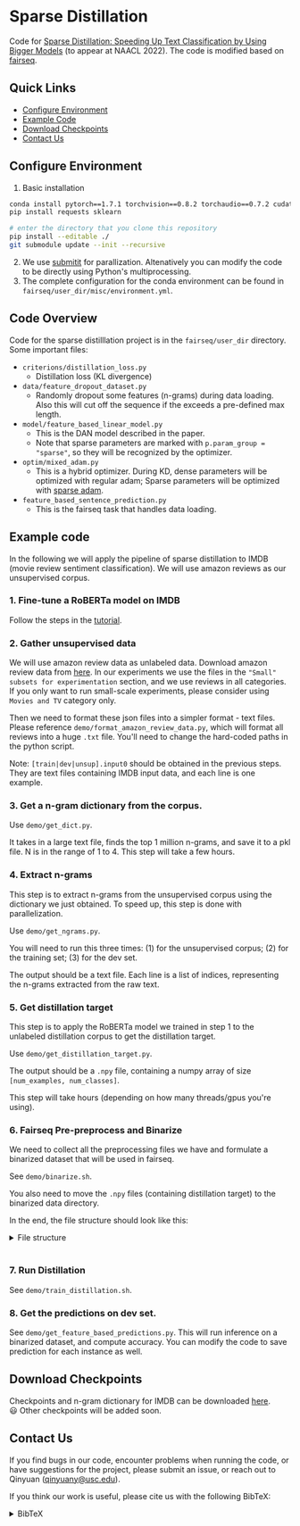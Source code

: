 # Sparse Distillation

Code for [Sparse Distillation: Speeding Up Text Classification by Using Bigger Models](https://arxiv.org/abs/2110.08536) (to appear at NAACL 2022). The code is modified based on [fairseq](https://github.com/pytorch/fairseq).

## Quick Links
- [Configure Environment](#configure-environment)
- [Example Code](#example-code)
- [Download Checkpoints](#download-checkpoints)
- [Contact Us](#contact-us)

## Configure Environment
1. Basic installation
```bash
conda install pytorch==1.7.1 torchvision==0.8.2 torchaudio==0.7.2 cudatoolkit=10.1 -c pytorch
pip install requests sklearn

# enter the directory that you clone this repository
pip install --editable ./
git submodule update --init --recursive
```
2. We use [submitit](https://github.com/facebookincubator/submitit) for parallization. Altenatively you can modify the code to be directly using Python's multiprocessing.
3. The complete configuration for the conda environment can be found in `fairseq/user_dir/misc/environment.yml`.

## Code Overview
Code for the sparse distilllation project is in the `fairseq/user_dir` directory. Some important files:
* `criterions/distillation_loss.py`   
  * Distillation loss (KL divergence)
* `data/feature_dropout_dataset.py`
   * Randomly dropout some features (n-grams) during data loading. Also this will cut off the sequence if the exceeds a pre-defined max length. 
* `model/feature_based_linear_model.py`
  * This is the DAN model described in the paper.
  * Note that sparse parameters are marked with `p.param_group = "sparse"`, so they will be recognized by the optimizer.
* `optim/mixed_adam.py`
  * This is a hybrid optimizer. During KD, dense parameters will be optimized with regular adam; Sparse parameters will be optimized with [sparse adam](https://pytorch.org/docs/stable/generated/torch.optim.SparseAdam.html).  
* `feature_based_sentence_prediction.py`
  * This is the fairseq task that handles data loading.

## Example code

In the following we will apply the pipeline of sparse distillation to IMDB (movie review sentiment classification). We will use amazon reviews as our unsupervised corpus.

### 1. Fine-tune a RoBERTa model on IMDB

Follow the steps in the [tutorial](https://github.com/pytorch/fairseq/blob/main/examples/roberta/README.custom_classification.md).


### 2. Gather unsupervised data
We will use amazon review data as unlabeled data. Download amazon review data from [here](https://nijianmo.github.io/amazon/index.html). In our experiments we use the files in the `"Small" subsets for experimentation` section, and we use reviews in all categories. If you only want to run small-scale experiments, please consider using `Movies and TV` category only.

Then we need to format these json files into a simpler format - text files. Please reference `demo/format_amazon_review_data.py`, which will format all reviews into a huge `.txt` file. You'll need to change the hard-coded paths in the python script.

Note: `[train|dev|unsup].input0` should be obtained in the previous steps. They are text files containing IMDB input data, and each line is one example.

### 3. Get a n-gram dictionary from the corpus.
Use `demo/get_dict.py`.

It takes in a large text file, finds the top 1 million n-grams, and save it to a pkl file. N is in the range of 1 to 4. This step will take a few hours.

### 4. Extract n-grams 
This step is to extract n-grams from the unsupervised corpus using the dictionary we just obtained. To speed up, this step is done with parallelization.

Use `demo/get_ngrams.py`.

You will need to run this three times: (1) for the unsupervised corpus; (2) for the training set; (3) for the dev set.

The output should be a text file. Each line is a list of indices, representing the n-grams extracted from the raw text.

### 5. Get distillation target
This step is to apply the RoBERTa model we trained in step 1 to the unlabeled distillation corpus to get the distillation target.

Use `demo/get_distillation_target.py`.

The output should be a `.npy` file, containing a numpy array of size `[num_examples, num_classes]`.

This step will take hours (depending on how many threads/gpus you're using).

### 6. Fairseq Pre-preprocess and Binarize
We need to collect all the preprocessing files we have and formulate a binarized dataset that will be used in fairseq.

See `demo/binarize.sh`.

You also need to move the `.npy` files (containing distillation target) to the binarized data directory. 

In the end, the file structure should look like this:

<details>
<summary>File structure</summary>

```
data-bin/
├── input0/
│   ├── train.bin
│   ├── train.idx
│   ├── valid.bin
│   ├── valid.idx
│   ├── valt.bin
│   ├── valt.idx
│   ├── dict.txt
├── label/
│   ├── train.bin
│   ├── train.idx
│   ├── valid.bin
│   ├── valid.idx
│   ├── valt.bin
│   ├── valt.idx
│   ├── dict.txt
├── distill/
│   ├── train.npy
│   ├── valid.npy
│   ├── valt.npy
```
</details>
  
<br>

### 7. Run Distillation
See `demo/train_distillation.sh`.

### 8. Get the predictions on dev set.

See `demo/get_feature_based_predictions.py`. This will run inference on a binarized dataset, and compute accuracy. You can modify the code to save prediction for each instance as well. 

## Download Checkpoints

Checkpoints and n-gram dictionary for IMDB can be downloaded [here](https://drive.google.com/drive/folders/1vVjDrBBQvmJMAb-Y5sG8Vtpl9gVjg8wn?usp=sharing).  
:smiley: Other checkpoints will be added soon.

## Contact Us
If you find bugs in our code, encounter problems when running the code, or have suggestions for the project, please submit an issue, or reach out to Qinyuan (qinyuany@usc.edu).

If you think our work is useful, please cite us with the following BibTeX:

<details>
<summary>BibTeX</summary>

```
@article{Ye2021SparseDS,
  title={Sparse Distillation: Speeding Up Text Classification by Using Bigger Models},
  author={Qinyuan Ye and Madian Khabsa and Mike Lewis and Sinong Wang and Xiang Ren and Aaron Jaech},
  journal={ArXiv},
  year={2021},
  volume={abs/2110.08536}
}
```
</details>